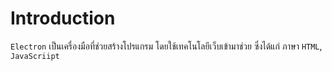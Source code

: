 # Introduction

`Electron` เป็นเครื่องมือที่ช่วยสร้างโปรแกรม โดยใช้เทคโนโลยีเว็บเข้ามาช่วย ซึ่งได้แก่ ภาษา `HTML`, `JavaScriipt`